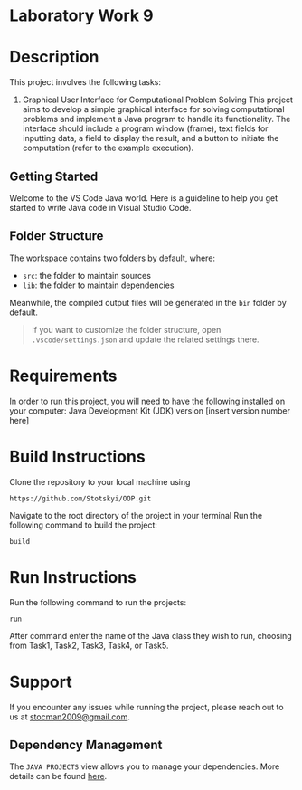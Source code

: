 # Laboratory Work 9

# Description
This project involves the following tasks:
 
1. Graphical User Interface for Computational Problem Solving
This project aims to develop a simple graphical interface for solving computational problems and implement a Java program to handle its functionality. The interface should include a program window (frame), text fields for inputting data, a field to display the result, and a button to initiate the computation (refer to the example execution).

## Getting Started

Welcome to the VS Code Java world. Here is a guideline to help you get started to write Java code in Visual Studio Code.

## Folder Structure

The workspace contains two folders by default, where:

- `src`: the folder to maintain sources
- `lib`: the folder to maintain dependencies

Meanwhile, the compiled output files will be generated in the `bin` folder by default.

> If you want to customize the folder structure, open `.vscode/settings.json` and update the related settings there.


# Requirements
In order to run this project, you will need to have the following installed on your computer:
Java Development Kit (JDK) version [insert version number here]

# Build Instructions
Clone the repository to your local machine using 
```
https://github.com/Stotskyi/OOP.git
```
Navigate to the root directory of the project in your terminal
Run the following command to build  the project: 
```
build
```

# Run Instructions
Run the following command to run the projects:
```
run
```
After command enter the name of the Java class they wish to run, choosing from Task1, Task2, Task3, Task4, or Task5.
 




# Support
If you encounter any issues while running the project, please reach out to us at stocman2009@gmail.com.
## Dependency Management

The `JAVA PROJECTS` view allows you to manage your dependencies. More details can be found [here](https://github.com/microsoft/vscode-java-dependency#manage-dependencies).
